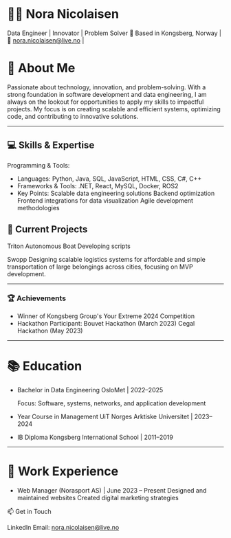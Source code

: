 # 👩‍💻 Nora Nicolaisen

Data Engineer | Innovator | Problem Solver
📍 Based in Kongsberg, Norway | 📧 nora.nicolaisen@live.no | 

# 🎯 About Me

Passionate about technology, innovation, and problem-solving. With a strong foundation in software development and data engineering, I am always on the lookout for opportunities to apply my skills to impactful projects. My focus is on creating scalable and efficient systems, optimizing code, and contributing to innovative solutions.

---

## 💻 Skills & Expertise

Programming & Tools:
- Languages: Python, Java, SQL, JavaScript, HTML, CSS, C#, C++
- Frameworks & Tools: .NET, React, MySQL, Docker, ROS2
- Key Points:
Scalable data engineering solutions
Backend optimization
Frontend integrations for data visualization
Agile development methodologies

## 🚀 Current Projects

Triton Autonomous Boat
Developing scripts

Swopp
Designing scalable logistics systems for affordable and simple transportation of large belongings across cities, focusing on MVP development.

---

### 🏆 Achievements

- Winner of Kongsberg Group's Your Extreme 2024 Competition
- Hackathon Participant:
    Bouvet Hackathon (March 2023)
    Cegal Hackathon (May 2023)

---

# 📚 Education

- Bachelor in Data Engineering
OsloMet | 2022–2025

  Focus: Software, systems, networks, and application development

- Year Course in Management
UiT Norges Arktiske Universitet | 2023–2024

- IB Diploma
Kongsberg International School | 2011–2019

---

# 💼 Work Experience

- Web Manager (Norasport AS) | June 2023 – Present
Designed and maintained websites
Created digital marketing strategies

📫 Get in Touch

LinkedIn
Email: nora.nicolaisen@live.no
